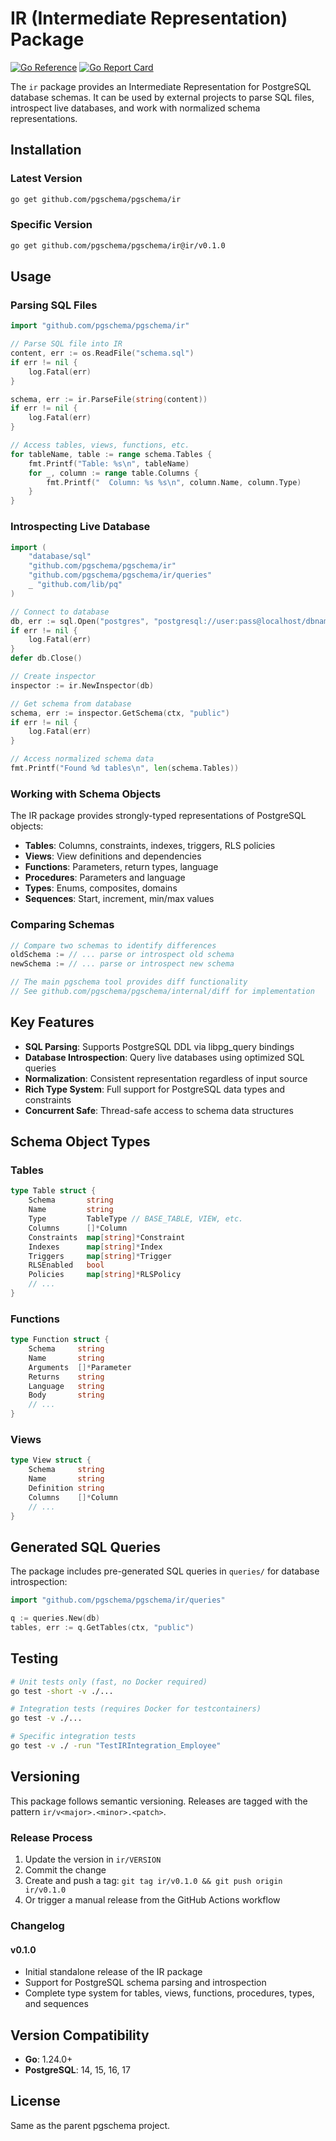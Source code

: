 # IR (Intermediate Representation) Package

[![Go Reference](https://pkg.go.dev/badge/github.com/pgschema/pgschema/ir.svg)](https://pkg.go.dev/github.com/pgschema/pgschema/ir)
[![Go Report Card](https://goreportcard.com/badge/github.com/pgschema/pgschema/ir)](https://goreportcard.com/report/github.com/pgschema/pgschema/ir)

The `ir` package provides an Intermediate Representation for PostgreSQL database schemas. It can be used by external projects to parse SQL files, introspect live databases, and work with normalized schema representations.

## Installation

### Latest Version
```bash
go get github.com/pgschema/pgschema/ir
```

### Specific Version
```bash
go get github.com/pgschema/pgschema/ir@ir/v0.1.0
```

## Usage

### Parsing SQL Files

```go
import "github.com/pgschema/pgschema/ir"

// Parse SQL file into IR
content, err := os.ReadFile("schema.sql")
if err != nil {
    log.Fatal(err)
}

schema, err := ir.ParseFile(string(content))
if err != nil {
    log.Fatal(err)
}

// Access tables, views, functions, etc.
for tableName, table := range schema.Tables {
    fmt.Printf("Table: %s\n", tableName)
    for _, column := range table.Columns {
        fmt.Printf("  Column: %s %s\n", column.Name, column.Type)
    }
}
```

### Introspecting Live Database

```go
import (
    "database/sql"
    "github.com/pgschema/pgschema/ir"
    "github.com/pgschema/pgschema/ir/queries"
    _ "github.com/lib/pq"
)

// Connect to database
db, err := sql.Open("postgres", "postgresql://user:pass@localhost/dbname?sslmode=disable")
if err != nil {
    log.Fatal(err)
}
defer db.Close()

// Create inspector
inspector := ir.NewInspector(db)

// Get schema from database
schema, err := inspector.GetSchema(ctx, "public")
if err != nil {
    log.Fatal(err)
}

// Access normalized schema data
fmt.Printf("Found %d tables\n", len(schema.Tables))
```

### Working with Schema Objects

The IR package provides strongly-typed representations of PostgreSQL objects:

- **Tables**: Columns, constraints, indexes, triggers, RLS policies
- **Views**: View definitions and dependencies
- **Functions**: Parameters, return types, language
- **Procedures**: Parameters and language
- **Types**: Enums, composites, domains
- **Sequences**: Start, increment, min/max values

### Comparing Schemas

```go
// Compare two schemas to identify differences
oldSchema := // ... parse or introspect old schema
newSchema := // ... parse or introspect new schema

// The main pgschema tool provides diff functionality
// See github.com/pgschema/pgschema/internal/diff for implementation
```

## Key Features

- **SQL Parsing**: Supports PostgreSQL DDL via libpg_query bindings
- **Database Introspection**: Query live databases using optimized SQL queries
- **Normalization**: Consistent representation regardless of input source
- **Rich Type System**: Full support for PostgreSQL data types and constraints
- **Concurrent Safe**: Thread-safe access to schema data structures

## Schema Object Types

### Tables
```go
type Table struct {
    Schema       string
    Name         string
    Type         TableType // BASE_TABLE, VIEW, etc.
    Columns      []*Column
    Constraints  map[string]*Constraint
    Indexes      map[string]*Index
    Triggers     map[string]*Trigger
    RLSEnabled   bool
    Policies     map[string]*RLSPolicy
    // ...
}
```

### Functions
```go
type Function struct {
    Schema     string
    Name       string
    Arguments  []*Parameter
    Returns    string
    Language   string
    Body       string
    // ...
}
```

### Views
```go
type View struct {
    Schema     string
    Name       string
    Definition string
    Columns    []*Column
    // ...
}
```

## Generated SQL Queries

The package includes pre-generated SQL queries in `queries/` for database introspection:

```go
import "github.com/pgschema/pgschema/ir/queries"

q := queries.New(db)
tables, err := q.GetTables(ctx, "public")
```

## Testing

```bash
# Unit tests only (fast, no Docker required)
go test -short -v ./...

# Integration tests (requires Docker for testcontainers)
go test -v ./...

# Specific integration tests
go test -v ./ -run "TestIRIntegration_Employee"
```

## Versioning

This package follows semantic versioning. Releases are tagged with the pattern `ir/v<major>.<minor>.<patch>`.

### Release Process

1. Update the version in `ir/VERSION`
2. Commit the change
3. Create and push a tag: `git tag ir/v0.1.0 && git push origin ir/v0.1.0`
4. Or trigger a manual release from the GitHub Actions workflow

### Changelog

#### v0.1.0
- Initial standalone release of the IR package
- Support for PostgreSQL schema parsing and introspection
- Complete type system for tables, views, functions, procedures, types, and sequences

## Version Compatibility

- **Go**: 1.24.0+
- **PostgreSQL**: 14, 15, 16, 17

## License

Same as the parent pgschema project.
